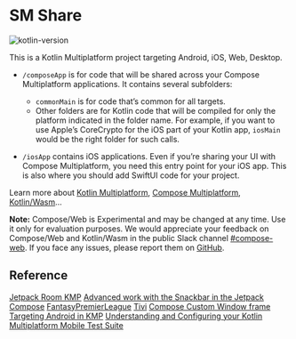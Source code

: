 # SM Share

![kotlin-version](https://img.shields.io/badge/kotlin-2.0.0-blue?logo=kotlin)

This is a Kotlin Multiplatform project targeting Android, iOS, Web, Desktop.

* `/composeApp` is for code that will be shared across your Compose Multiplatform applications.
  It contains several subfolders:
    - `commonMain` is for code that’s common for all targets.
    - Other folders are for Kotlin code that will be compiled for only the platform indicated in the
      folder name.
      For example, if you want to use Apple’s CoreCrypto for the iOS part of your Kotlin app,
      `iosMain` would be the right folder for such calls.

* `/iosApp` contains iOS applications. Even if you’re sharing your UI with Compose Multiplatform,
  you need this entry point for your iOS app. This is also where you should add SwiftUI code for
  your project.

Learn more
about [Kotlin Multiplatform](https://www.jetbrains.com/help/kotlin-multiplatform-dev/get-started.html),
[Compose Multiplatform](https://github.com/JetBrains/compose-multiplatform/#compose-multiplatform),
[Kotlin/Wasm](https://kotl.in/wasm/)…

**Note:** Compose/Web is Experimental and may be changed at any time. Use it only for evaluation
purposes.
We would appreciate your feedback on Compose/Web and Kotlin/Wasm in the public Slack
channel [#compose-web](https://slack-chats.kotlinlang.org/c/compose-web).
If you face any issues, please report them
on [GitHub](https://github.com/JetBrains/compose-multiplatform/issues).

## Reference

[Jetpack Room KMP](https://johnoreilly.dev/posts/jetpack_room_kmp/)
[Advanced work with the Snackbar in the Jetpack Compose](https://proandroiddev.com/advanced-work-with-the-snackbar-in-the-jetpack-compose-9bb7b7a30d60)
[FantasyPremierLeague](https://github.com/joreilly/FantasyPremierLeague/tree/main)
[Tivi](https://github.com/chrisbanes/tivi)
[Compose Custom Window frame](https://github.com/amir1376/compose-custom-window-frame)
[Targeting Android in KMP](https://medium.com/kodein-koders/targeting-android-in-a-kotlin-multiplatform-mobile-library-b6ab75469287)
[Understanding and Configuring your Kotlin Multiplatform Mobile Test Suite](https://touchlab.co/understanding-and-configuring-your-kmm-test-suite)